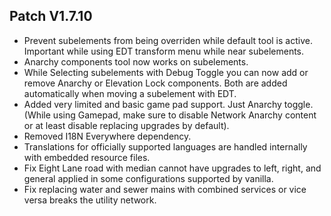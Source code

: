 ﻿## Patch V1.7.10
* Prevent subelements from being overriden while default tool is active. Important while using EDT transform menu while near subelements.
* Anarchy components tool now works on subelements. 
* While Selecting subelements with Debug Toggle you can now add or remove Anarchy or Elevation Lock components. Both are added automatically when moving a subelement with EDT.
* Added very limited and basic game pad support. Just Anarchy toggle. (While using Gamepad, make sure to disable Network Anarchy content or at least disable replacing upgrades by default).
* Removed I18N Everywhere dependency. 
* Translations for officially supported languages are handled internally with embedded resource files. 
* Fix Eight Lane road with median cannot have upgrades to left, right, and general applied in some configurations supported by vanilla.
* Fix replacing water and sewer mains with combined services or vice versa breaks the utility network.
